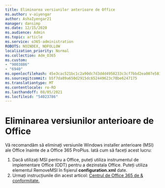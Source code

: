 ```yaml
---
title: Eliminarea versiunilor anterioare de Office
ms.author: v-aiyengar
author: AshaIyengar21
manager: dansimp
ms.date: 12/15/2020
ms.audience: Admin
ms.topic: article
ms.service: o365-administration
ROBOTS: NOINDEX, NOFOLLOW
localization_priority: Normal
ms.collection: Adm_O365
ms.custom:
- "9003886"
- "6940"
ms.openlocfilehash: 45e3cac521bc1c2a90dc7d3ddd4958233c3cf7bbd2ea007e581f343bca7b5631
ms.sourcegitcommit: b5f7da89a650d2915dc652449623c78be6247175
ms.translationtype: MT
ms.contentlocale: ro-RO
ms.lasthandoff: 08/05/2021
ms.locfileid: "54023786"
---
```

# <a name="remove-prior-msi-versions-of-office"></a>Eliminarea versiunilor anterioare de Office

Vă recomandăm să eliminați versiunile Windows installer anterioare (MSI) ale Office înainte de a Office 365 ProPlus. Iată cum să faceți acest lucru:

1. Dacă utilizați MSI pentru a Office, puteți utiliza instrumentul de implementare Office (ODT) pentru a dezinstala Office. Puteți utiliza elementul RemoveMSI în fișierul **configuration.xml** date.
1. Urmați instrucțiunile din acest articol: [Centrul de Office 365 de & conformitate.](https://go.microsoft.com/fwlink/p/?linkid=2077143)